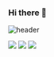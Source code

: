 ### Hi there 👋
![header](https://capsule-render.vercel.app/api?type=waving&color=auto&height=300&section=header&text=Dongpal&fontSize=100&animation=fadeIn&fontAlignY=38&desc=Just%20Dongha&descAlignY=60&descAlign=65)


<img id="python" src="https://img.shields.io/static/v1?style=for-the-badge&message=Python&color=3776AB&logo=Python&logoColor=FFFFFF&label="/>
<img id="html" src="https://img.shields.io/static/v1?style=for-the-badge&message=HTML5&color=E34F26&logo=HTML5&logoColor=FFFFFF&label="/>
<img id="node.js" src="https://img.shields.io/badge/node.js-339933style=for-the-badge&logo=node.js&logoColor=white">

<!--
**Dongpari/Dongpari** is a ✨ _special_ ✨ repository because its `README.md` (this file) appears on your GitHub profile.

Here are some ideas to get you started:

- 🔭 I’m currently working on ...
- 🌱 I’m currently learning ...
- 👯 I’m looking to collaborate on ...
- 🤔 I’m looking for help with ...
- 💬 Ask me about ...
- 📫 How to reach me: ...
- 😄 Pronouns: ...
- ⚡ Fun fact: ...
-->

